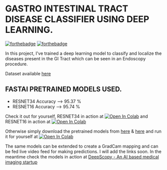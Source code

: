# GASTRO INTESTINAL TRACT DISEASE CLASSIFIER USING DEEP LEARNING.

[![forthebadge](https://forthebadge.com/images/badges/made-with-python.svg)](https://forthebadge.com) [![forthebadge](https://forthebadge.com/images/badges/built-with-love.svg)](https://forthebadge.com)

In this project, I've trained a deep learning model to classify and localize the diseases present in the GI Tract which can be seen in an Endoscopy procedure.

Dataset available [here](https://datasets.simula.no/kvasir/)

## FASTAI PRETRAINED MODELS USED.
- RESNET34 Accuracy --> 95.37 %
- RESNET16 Accuracy --> 95.74 %

Check it out for yourself, RESNET34 in action at [![Open In Colab](https://colab.research.google.com/assets/colab-badge.svg)](https://colab.research.google.com/github/bala-codes/GASTRO-INTESTINAL-TRACT-DISEASE-CLASSIFIER-USING-DEEP-LEARNING/blob/master/codes%20(FASTAI)/ENDOSCOPY%20GI%20FASTAI%20RESNET34.ipynb) and RESNET16 in action at [![Open In Colab](https://colab.research.google.com/assets/colab-badge.svg)](https://colab.research.google.com/github/bala-codes/GASTRO-INTESTINAL-TRACT-DISEASE-CLASSIFIER-USING-DEEP-LEARNING/blob/master/codes%20(FASTAI)/ENDOSCOPY%20GI%20FASTAI%20RESNET16.ipynb)

Otherwise simply download the pretrained models from [here](https://drive.google.com/file/d/1v6PnIHvd5bme0saP5yFZBdwUzaYfDrkr/view?usp=sharing) & [here](https://drive.google.com/file/d/1NwVBmYjHN9e-UWbNXT8N890L94WZXvAe/view?usp=sharing) and run it for yourself at [![Open In Colab](https://colab.research.google.com/assets/colab-badge.svg)](https://colab.research.google.com/github/bala-codes/GASTRO-INTESTINAL-TRACT-DISEASE-CLASSIFIER-USING-DEEP-LEARNING/blob/master/codes%20(FASTAI)/FINAL%20ENDOSCOPY%20GI%20FASTAI%20SINGLE%20INPUT%20PREDICTION.ipynb)

The same models can be extended to create a GradCam mapping and can be fed live video feed for making predictions. I will add the links soon.
In the meantime check the models in action at [DeepScopy - An AI based medical imaging startup](https://deepscopy.com/endoscopy)



